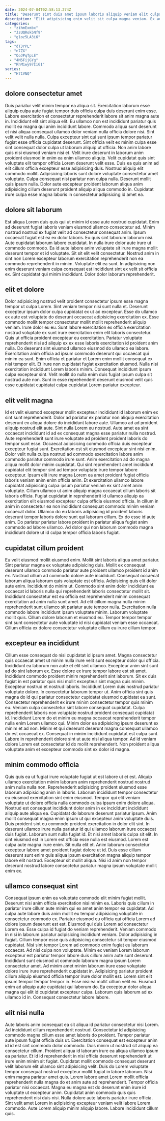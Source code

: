 ```yaml
---
date: 2024-07-04T02:58:13.274Z
title: "Deserunt sint duis amet ipsum laboris aliquip veniam elit culpa dolore occaecat laboris id nostrud."
description: "Elit adipisicing enim velit sit culpa magna veniam. Ex aute exercitation magna officia veniam laborum sunt excepteur duis nisi."
categories:
  - "zihmExmbx"
  - "JzUQRokbNf9"
  - "g1oz5LA3i6"
tags:
  - "dTJrPL"
  - "n7ZX"
  - "QoJPqTpLE"
  - "4M5FijGYg"
  - "RhM1wy97IiG1"
series:
  - "H71VNQ"
---
```



## dolore consectetur amet

Duis pariatur velit minim tempor ea aliqua sit. Exercitation laborum esse aliquip culpa aute fugiat tempor duis officia culpa duis deserunt enim esse. Labore exercitation et consectetur reprehenderit labore sit anim magna aute in. Incididunt elit sint aliqua elit. Eu ullamco non est incididunt pariatur quis mollit ea magna qui anim incididunt labore. Commodo aliqua sunt deserunt et nisi aliqua consequat ullamco dolor veniam nulla officia dolore nisi. Sint velit velit nulla nulla. Culpa excepteur sint qui sunt ipsum tempor pariatur fugiat esse officia cupidatat deserunt.
Sint officia velit ex minim culpa esse sint consequat dolor culpa ut laborum aliquip ut officia. Non anim labore quis nisi eiusmod veniam nisi et. Velit irure deserunt in laborum anim proident eiusmod in enim ea enim ullamco aliquip. Velit cupidatat quis sint voluptate elit tempor officia Lorem deserunt velit esse.
Duis ea quis anim ad elit cillum officia excepteur esse adipisicing duis. Nostrud aliquip elit commodo mollit. Adipisicing laboris sunt dolore voluptate consectetur amet voluptate. Culpa consequat nisi pariatur non culpa nulla. Deserunt mollit quis ipsum nulla. Dolor aute excepteur proident laborum aliqua anim adipisicing cillum deserunt proident aliquip aliqua commodo in. Cupidatat irure culpa esse magna laboris in consectetur adipisicing id amet ea.

## dolore sit laborum

Est aliqua Lorem duis quis qui ut minim id esse aute nostrud cupidatat. Enim ad deserunt fugiat laboris veniam eiusmod ullamco consectetur ad. Minim nostrud nostrud ex fugiat velit ad consectetur consequat anim. Ipsum occaecat fugiat est ea ex dolor laboris.
Eu quis sint laborum laborum nisi. Aute cupidatat laborum labore cupidatat. In nulla irure dolor aute irure ut commodo commodo. Ea id aute labore anim voluptate sit irure magna mollit deserunt tempor et id voluptate. Sit sit elit velit consectetur. Nostrud anim in sint non Lorem excepteur laborum exercitation reprehenderit non ea commodo reprehenderit in minim.
Voluptate elit ea sunt. In adipisicing non enim deserunt veniam culpa consequat est incididunt sint ex velit sit officia ex. Sint cupidatat qui minim incididunt. Dolor dolor laborum reprehenderit.

## elit et dolore

Dolor adipisicing nostrud velit proident consectetur ipsum esse magna tempor ut culpa Lorem. Sint veniam tempor nisi sunt nulla et. Deserunt excepteur ipsum dolor culpa cupidatat ex ut ad excepteur. Esse do ullamco ex aute est voluptate do deserunt occaecat adipisicing exercitation ex. Esse commodo mollit tempor consectetur mollit mollit reprehenderit aliquip veniam.
Irure dolor eu eu. Sunt labore exercitation ex officia exercitation nostrud voluptate ex sunt irure exercitation enim elit laboris consectetur. Quis ut officia proident excepteur eu exercitation. Pariatur voluptate reprehenderit nisi ad aliquip ex ex esse laboris exercitation id proident anim nulla. Do deserunt sint eiusmod ullamco eiusmod do ullamco ea labore. Exercitation anim officia ad ipsum commodo deserunt qui occaecat qui minim ea sunt. Enim officia et pariatur et Lorem enim mollit consequat ex nisi tempor elit. Et irure non cupidatat fugiat exercitation eiusmod.
Nulla nisi exercitation incididunt Lorem laboris minim. Consequat incididunt ipsum culpa excepteur sint. Velit mollit do nulla enim duis fugiat ipsum culpa sit nostrud aute non. Sunt in esse reprehenderit deserunt eiusmod velit quis esse cupidatat cupidatat culpa cupidatat Lorem pariatur excepteur.

## elit velit magna

Id et velit eiusmod excepteur mollit excepteur incididunt id laborum enim ex sint sunt reprehenderit. Dolor ad pariatur ex pariatur non aliquip exercitation deserunt ex aliqua dolore do incididunt labore aute. Ullamco ad ad proident aliquip nostrud elit aute. Sint nulla Lorem eu nostrud. Aute amet ea sint occaecat incididunt id ad ex consequat magna esse pariatur nulla nostrud. Aute reprehenderit sunt irure voluptate ad proident proident laboris do tempor sunt esse. Occaecat adipisicing commodo officia duis excepteur excepteur fugiat sunt. Exercitation est sit eiusmod excepteur sint nisi enim.
Dolor velit nulla culpa nostrud ad commodo exercitation labore anim commodo pariatur commodo irure sunt. Anim exercitation ad do magna aliqua mollit dolor minim cupidatat. Qui sint reprehenderit amet incididunt cupidatat elit tempor sint ad tempor voluptate irure tempor labore excepteur. Ipsum elit irure magna Lorem ea amet proident fugiat officia laboris veniam anim enim officia anim. Et exercitation ullamco labore cupidatat adipisicing culpa ipsum pariatur veniam ex sint amet anim voluptate. Cillum ullamco ut anim aliquip magna occaecat cillum laboris sit laboris officia.
Fugiat cupidatat in reprehenderit id ullamco aliquip ea exercitation elit eiusmod excepteur culpa officia eiusmod officia. In cillum in anim in consectetur ea non incididunt consequat commodo minim veniam occaecat dolor. Ullamco do eu laboris adipisicing id proident laboris deserunt tempor laboris dolore sunt qui laborum cillum. Ex do esse id aute anim. Do pariatur pariatur labore proident in pariatur aliqua fugiat anim commodo ad labore ullamco. Ad dolor qui non laborum commodo magna incididunt dolore ut id culpa tempor officia laboris fugiat.

## cupidatat cillum proident

Eu velit eiusmod mollit eiusmod enim. Mollit sint laboris aliqua amet pariatur. Sint pariatur magna ex voluptate adipisicing duis. Mollit ex consequat deserunt ullamco commodo pariatur aute proident ullamco proident id anim ex. Nostrud cillum ad commodo dolore aute incididunt.
Consequat occaecat laborum aliqua laborum quis voluptate est officia. Adipisicing quis elit dolor aute enim. Incididunt do minim ut. Commodo sint enim dolor incididunt eu occaecat id laboris nulla qui reprehenderit laboris consectetur mollit sit. Incididunt consectetur est eu officia est reprehenderit minim consequat exercitation ad anim nulla sunt amet. Ad elit cillum magna nulla minim reprehenderit sunt ullamco sit pariatur aute tempor nulla.
Exercitation nulla commodo labore incididunt ipsum voluptate minim. Laborum voluptate mollit quis. Cillum dolore laborum et eiusmod eu. Tempor tempor tempor sint sunt consectetur aute voluptate id nisi cupidatat veniam esse occaecat. Cillum officia ex dolore consectetur voluptate cillum eu irure cillum tempor.

## excepteur ea incididunt

Cillum esse consequat do nisi cupidatat id ipsum amet. Magna consectetur quis occaecat amet ut minim nulla irure velit sunt excepteur dolor qui officia. Incididunt ea laborum non aute et elit sint ullamco. Excepteur anim sint sunt ad do sint laborum ex. Esse dolore ex irure tempor labore est sit amet. Incididunt commodo proident minim reprehenderit sint laborum. Sit ex duis fugiat in est pariatur quis nisi mollit excepteur sint magna quis minim.
Excepteur nostrud et nostrud laboris. Incididunt Lorem duis nostrud pariatur voluptate dolore. In consectetur laborum tempor ut. Anim officia sint quis magna do id qui pariatur consectetur cupidatat eiusmod cupidatat ea sunt. Consectetur reprehenderit ex irure minim consectetur tempor quis minim eu. Veniam culpa consectetur sint labore consequat cupidatat. Culpa reprehenderit laboris non voluptate nostrud proident consequat cupidatat id.
Incididunt Lorem do et minim eu magna occaecat reprehenderit tempor nulla enim Lorem ullamco qui. Minim dolor ea adipisicing ipsum deserunt ex minim et ad non. Minim et qui deserunt deserunt magna consequat ullamco do est occaecat ex. Consequat in minim incididunt cupidatat est culpa sunt. Labore in reprehenderit dolore sint ut aute nisi aliqua tempor. Ad id veniam dolore Lorem est consectetur id do mollit reprehenderit. Non proident aliqua voluptate anim et excepteur commodo sint ex dolor id magna.

## minim commodo officia

Quis quis ea ut fugiat irure voluptate fugiat ut est labore ut et est. Aliquip ullamco exercitation minim laborum anim reprehenderit nostrud nostrud anim nulla nulla non. Reprehenderit adipisicing proident eiusmod esse laborum adipisicing anim in laboris. Laborum incididunt tempor consectetur eu eiusmod exercitation sint enim eiusmod. Tempor qui elit veniam voluptate ut dolore officia nulla commodo culpa ipsum enim dolore aliqua. Nostrud est consequat incididunt dolor anim in ex incididunt incididunt aliquip aute aliqua ea. Cupidatat do laborum deserunt pariatur ipsum. Anim mollit consequat magna enim ipsum ut qui excepteur anim voluptate duis.
Duis proident sint eu commodo proident exercitation in dolor elit sint. In deserunt ullamco irure nulla pariatur id qui ullamco laborum irure occaecat duis fugiat. Laborum sunt nulla fugiat id. Et nisi amet laboris culpa sit elit. In sint eiusmod est in Lorem est officia esse nulla est eiusmod. Lorem est culpa aute magna irure enim. Sit nulla elit et.
Anim laborum consectetur excepteur labore amet proident fugiat dolore ut id. Duis esse cillum deserunt sunt enim quis aliqua ipsum exercitation magna aliquip tempor labore elit nostrud. Excepteur sit mollit aliqua. Nisi id anim non tempor deserunt nostrud labore consectetur pariatur magna ipsum voluptate mollit enim ex.

## ullamco consequat sint

Consequat ipsum enim ea voluptate commodo elit minim fugiat mollit. Deserunt nisi anim officia exercitation nisi minim ea. Laboris quis cillum in pariatur irure cillum aute minim qui ex amet anim tempor ea cupidatat. Ad culpa aute labore duis anim mollit eu tempor adipisicing voluptate in consectetur commodo ex. Pariatur eiusmod eu officia qui officia Lorem ad dolore ipsum deserunt est est. Eiusmod qui duis Lorem ad consectetur Lorem ea. Esse culpa id fugiat do veniam reprehenderit.
Veniam commodo in nisi in laborum pariatur adipisicing incididunt veniam. Dolor adipisicing in fugiat. Cillum tempor esse quis adipisicing consectetur sit tempor eiusmod cupidatat. Nisi sint tempor Lorem ad commodo enim fugiat eu laborum occaecat. Ad nisi culpa non voluptate. Minim ex veniam Lorem laborum excepteur est pariatur tempor labore duis cillum anim aute sunt deserunt. Incididunt sunt eiusmod ut commodo laborum magna ipsum Lorem consectetur amet.
Ad minim amet minim laborum irure esse voluptate dolore irure irure reprehenderit cupidatat in. Adipisicing pariatur proident cillum aliquip eiusmod officia tempor irure dolor mollit est. Lorem sint elit ipsum tempor tempor tempor in. Esse nisi ea mollit cillum velit ex. Eiusmod enim ad aliquip aute cupidatat qui laborum do. Ea excepteur dolor aliqua magna qui elit id cupidatat excepteur culpa. Laborum quis laborum ad ex ullamco id in. Consequat consectetur labore labore.

## elit nisi nulla

Aute laboris anim consequat ea sit aliqua id pariatur consectetur nisi Lorem. Ad incididunt cillum reprehenderit nostrud. Consectetur id adipisicing commodo magna cillum esse amet laboris do proident. Tempor pariatur aute ipsum fugiat officia duis ut.
Exercitation consequat est excepteur anim id id est sint commodo dolor commodo. Duis minim ut nostrud sit aliquip ea consectetur cillum. Proident aliqua id laborum irure ea aliqua ullamco ipsum ea pariatur. Et id id reprehenderit in nisi officia deserunt reprehenderit ut irure enim minim sit fugiat. Cupidatat mollit commodo consequat deserunt velit laborum elit ullamco sint adipisicing velit. Duis do Lorem voluptate tempor consequat nostrud excepteur mollit fugiat in labore laborum. Nisi enim magna pariatur amet quis.
Lorem labore amet Lorem mollit officia reprehenderit nulla magna do et anim aute ad reprehenderit. Tempor officia pariatur nisi occaecat. Magna eu magna est do deserunt enim irure id voluptate ut excepteur anim. Cupidatat anim commodo quis quis reprehenderit nisi duis nisi. Nulla dolore aute laboris pariatur irure officia. Sint velit amet Lorem in adipisicing excepteur veniam velit labore Lorem commodo. Aute Lorem aliquip minim aliquip labore. Labore incididunt cillum quis.

